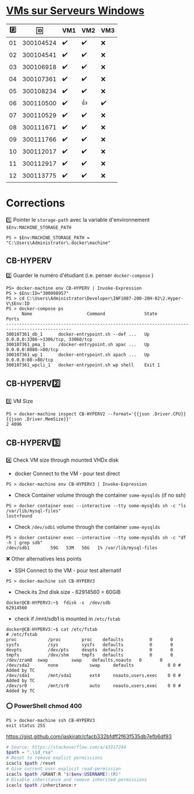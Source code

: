 # [VMs sur Serveurs Windows](https://github.com/CollegeBoreal/INF1087-200-20H-02/blob/master/1.Windows/Participation.md)

|:hash:| :id:      | VM1                 | VM2                | VM3                 | 
|------|-----------|---------------------|--------------------|---------------------|
| 01   | 300104524 | :heavy_check_mark:  | :heavy_check_mark: |  :x: |
| 02   | 300104541 | :heavy_check_mark:  | :heavy_check_mark: |  :x: |
| 03   | 300106918 | :heavy_check_mark:  | :heavy_check_mark: |  :x: |
| 04   | 300107361 | :heavy_check_mark:  | :heavy_check_mark: |  :x: |
| 05   | 300108234 | :heavy_check_mark:  | :heavy_check_mark: |  :x: |
| 06   | 300110500 | :heavy_check_mark:  | :+1: |  :heavy_check_mark: |
| 07   | 300110529 | :heavy_check_mark:  | :heavy_check_mark: |  :x: |
| 08   | 300111671 | :heavy_check_mark:  | :heavy_check_mark: |  :x: |
| 09   | 300111766 | :heavy_check_mark:  | :heavy_check_mark: |  :x: |
| 10   | 300112017 | :heavy_check_mark:  | :heavy_check_mark: |  :x: |
| 11   | 300112917 | :heavy_check_mark:  | :heavy_check_mark: |  :x: |
| 12   | 300113775 | :heavy_check_mark:  | :heavy_check_mark: |  :x: |


# Corrections

:one: Pointer le `storage-path` avec la variable d'environnement `$Env:MACHINE_STORAGE_PATH`

```
PS > $Env:MACHINE_STORAGE_PATH = "C:\Users\Administrator\.docker\machine"
```

## CB-HYPERV

:two: Guarder le numéro d'étudiant (i.e. penser `docker-compose` )

```
PS> docker-machine env CB-HYPERV | Invoke-Expression
PS > $Env:ID="300098957"
PS > cd C:\Users\Administrator\Developer\INF1087-200-20H-02\2.Hyper-V\$Env:ID
PS > docker-compose ps
      Name                     Command               State                  Ports
-----------------------------------------------------------------------------------------------
300107361_db_1      docker-entrypoint.sh --def ...   Up       0.0.0.0:3306->3306/tcp, 33060/tcp
300107361_pma_1     /docker-entrypoint.sh apac ...   Up       0.0.0.0:8080->80/tcp
300107361_wp_1      docker-entrypoint.sh apach ...   Up       0.0.0.0:80->80/tcp
300107361_wpcli_1   docker-entrypoint.sh wp shell    Exit 1
```

## CB-HYPERV:two: 

:three: VM Size

```
PS > docker-machine inspect CB-HYPERV2 --format='{{json .Driver.CPU}} {{json .Driver.MemSize}}'
2 4096
```

## CB-HYPERV:three: 

:four: Check VM size through mounted VHDx disk

* docker Connect to the VM - pour test direct

```
PS > docker-machine env CB-HYPERV3 | Invoke-Expression
```

* Check Container volume through the container `some-mysqlds` (if no ssh)

```
PS > docker container exec --interactive --tty some-mysqlds sh -c "ls /var/lib/mysql-files"
lost+found
```

* Check `/dev/sdb1` volume through the container `some-mysqlds`

```
PS > docker container exec --interactive --tty some-mysqlds sh -c "df -h | grep sdb"
/dev/sdb1        59G   53M   56G   1% /var/lib/mysql-files
```

:x: Other alternatives less points

* SSH Connect to the VM - pour test alternatif

```
PS > docker-machine ssh CB-HYPERV3
```

* Check its 2nd disk size - 62914560 = 60GiB

```
docker@CB-HYPERV3:~$  fdisk -s  /dev/sdb
62914560
```

* check if /mnt/sdb1 is mounted in `/etc/fstab`

```
docker@CB-HYPERV3:~$ cat /etc/fstab
# /etc/fstab
proc            /proc        proc    defaults          0       0
sysfs           /sys         sysfs   defaults          0       0
devpts          /dev/pts     devpts  defaults          0       0
tmpfs           /dev/shm     tmpfs   defaults          0       0
/dev/zram0  swap         swap    defaults,noauto   0       0
/dev/sda2       none            swap     defaults             0 0 # Added by TC
/dev/sda1       /mnt/sda1       ext4     noauto,users,exec    0 0 # Added by TC
/dev/sr0        /mnt/sr0        auto     noauto,users,exec    0 0 # Added by TC
```

### :o: PowerShell chmod 400

```
PS > docker-machine ssh CB-HYPERV3
exit status 255
```

https://gist.github.com/jaskiratr/cfacb332bfdff2f63f535db7efb6df93

```powershell
# Source: https://stackoverflow.com/a/43317244
$path = ".\id_rsa"
# Reset to remove explict permissions
icacls $path /reset
# Give current user explicit read-permission
icacls $path /GRANT:R "$($env:USERNAME):(R)"
# Disable inheritance and remove inherited permissions
icacls $path /inheritance:r
```

